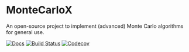 # MonteCarloX

An open-source project to implement (advanced) Monte Carlo algorithms for general use.



[![Docs](https://img.shields.io/badge/docs-stable-blue.svg)](https://zierenberg.github.io/MonteCarloX.jl/docs/build)
[![Build Status](https://travis-ci.com/zierenberg/MonteCarloX.jl.svg?branch=master)](https://travis-ci.com/zierenberg/MonteCarloX.jl)
[![Codecov](https://codecov.io/gh/zierenberg/MonteCarloX.jl/branch/master/graph/badge.svg)](https://codecov.io/gh/zierenberg/MonteCarloX.jl)
